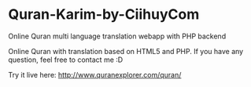 # Quran-Karim-by-CiihuyCom
Online Quran multi language translation webapp with PHP backend

Online Quran with translation based on HTML5 and PHP.
If you have any question, feel free to contact me :D

Try it live here: http://www.quranexplorer.com/quran/
